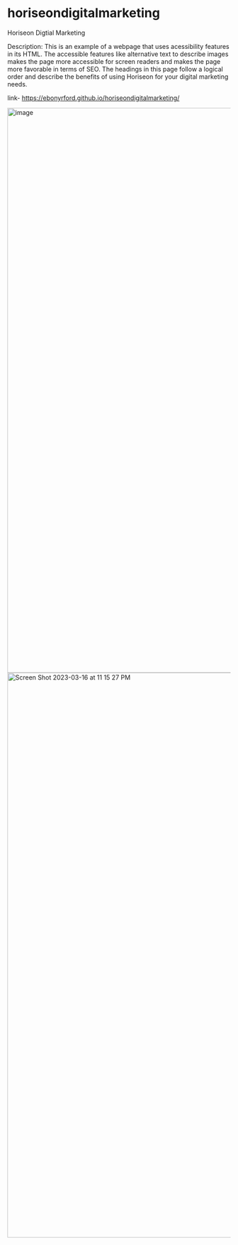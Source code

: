 # horiseondigitalmarketing

Horiseon Digtial Marketing

Description: This is an example of a webpage that uses acessibility features in its HTML. The accessible features like alternative text to describe images makes the page more accessible for screen readers and makes the page more favorable in terms of SEO.
The headings in this page follow a logical order and describe the benefits of using Horiseon for your digital marketing needs.

link- https://ebonyrford.github.io/horiseondigitalmarketing/

<img width="1274" alt="image" src="https://user-images.githubusercontent.com/126352317/225803698-710e1075-33a3-431a-8f7d-d4a53f55771c.png">
<img width="1274" alt="Screen Shot 2023-03-16 at 11 15 27 PM" src="https://user-images.githubusercontent.com/126352317/225804250-4a3af82c-44bb-4061-817e-428137a52ebd.png">
